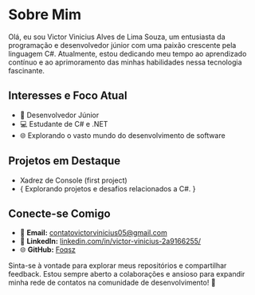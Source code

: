 # Sobre Mim

Olá, eu sou Victor Vinicius Alves de Lima Souza, um entusiasta da programação e desenvolvedor júnior com uma paixão crescente pela linguagem C#. Atualmente, estou dedicando meu tempo ao aprendizado contínuo e ao aprimoramento das minhas habilidades nessa tecnologia fascinante.

## Interesses e Foco Atual

- 🚀 Desenvolvedor Júnior
- 💻 Estudante de C# e .NET
- 🌐 Explorando o vasto mundo do desenvolvimento de software

## Projetos em Destaque

- Xadrez de Console (first project)
- { Explorando projetos e desafios relacionados a C#. }

## Conecte-se Comigo

- 📧 **Email:** [contatovictorvinicius05@gmail.com](mailto:contatovictorvinicius05@gmail.com)
- 💼 **LinkedIn:** [linkedin.com/in/victor-vinicius-2a9166255/](linkedin.com/in/victor-vinicius-2a9166255/)
- 🌐 **GitHub:** [Foqsz](https://github.com/Foqsz)

Sinta-se à vontade para explorar meus repositórios e compartilhar feedback. Estou sempre aberto a colaborações e ansioso para expandir minha rede de contatos na comunidade de desenvolvimento! 🌟
